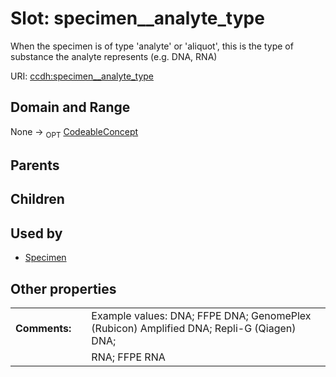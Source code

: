 
# Slot: specimen__analyte_type


When the specimen is of type 'analyte' or 'aliquot', this is the type of substance the analyte represents (e.g. DNA, RNA)

URI: [ccdh:specimen__analyte_type](https://example.org/ccdh/specimen__analyte_type)


## Domain and Range

None ->  <sub>OPT</sub> [CodeableConcept](../classes/CodeableConcept.md)

## Parents


## Children


## Used by

 * [Specimen](../classes/Specimen.md)

## Other properties

|  |  |  |
| --- | --- | --- |
| **Comments:** | | Example values: DNA; FFPE DNA; GenomePlex (Rubicon) Amplified DNA; Repli-G (Qiagen) DNA;  |
|  | | RNA; FFPE RNA |

